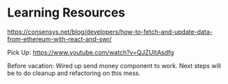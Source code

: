 # Learning Resources

https://consensys.net/blog/developers/how-to-fetch-and-update-data-from-ethereum-with-react-and-swr/

Pick Up:
https://www.youtube.com/watch?v=QJZUItAsdfg

Before vacation:
Wired up send money component to work. Next steps will be to do cleanup and refactoring on this mess.